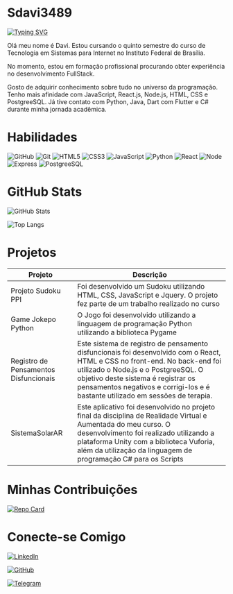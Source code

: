 # Sdavi3489
[![Typing SVG](https://readme-typing-svg.herokuapp.com?font=Fira+Code&pause=1000&color=0C850E&background=000000&width=435&lines=%24+echo+%22Ol%C3%A1+meu+nome+%C3%A9+Davi!%22)](https://git.io/typing-svg)

Olá meu nome é Davi. Estou cursando o quinto semestre do curso de Tecnologia em Sistemas para Internet no Instituto Federal de Brasília.

No momento, estou em formação profissional procurando obter experiência no desenvolvimento FullStack.

Gosto de adquirir conhecimento sobre tudo no universo da programação. Tenho mais afinidade com JavaScript, React.js, Node.js, HTML, CSS e PostgreeSQL. Já tive contato com Python, Java, Dart com Flutter e C# durante minha jornada acadêmica.

# Habilidades
![GitHub](https://img.shields.io/badge/GitHub-100000?style=for-the-badge&logo=github&logoColor=white)
![Git](https://img.shields.io/badge/GIT-E44C30?style=for-the-badge&logo=git&logoColor=white)
![HTML5](https://img.shields.io/badge/HTML5-000?style=for-the-badge&logo=html5)
![CSS3](https://img.shields.io/badge/CSS3-000?style=for-the-badge&logo=css3&logoColor=264CE4)
![JavaScript](https://img.shields.io/badge/JavaScript-000?style=for-the-badge&logo=javascript)
![Python](https://img.shields.io/badge/Python-000?style=for-the-badge&logo=python)
![React](https://img.shields.io/badge/React-000?style=for-the-badge&logo=react)
![Node](https://img.shields.io/badge/Node.js-43853D?style=for-the-badge&logo=node.js&logoColor=white)
![Express](https://img.shields.io/badge/Express.js-404D59?style=for-the-badge)
![PostgreeSQL](https://img.shields.io/badge/PostgreSQL-316192?style=for-the-badge&logo=postgresql&logoColor=white)


# GitHub Stats
![GitHub Stats](https://github-readme-stats.vercel.app/api?username=Sdavi3489&theme=transparent&bg_color=000&border_color=30A3DC&show_icons=true&icon_color=30A3DC&title_color=E94D5F&text_color=FFF)

![Top Langs](https://github-readme-stats-git-masterrstaa-rickstaa.vercel.app/api/top-langs/?username=Sdavi3489&layout=compact&bg_color=000&border_color=30A3DC&title_color=E94D5F&text_color=FFF)


# Projetos
|Projeto|Descrição|
|-------|---------|
|Projeto Sudoku PPI|Foi desenvolvido um Sudoku utilizando HTML, CSS, JavaScript e Jquery. O projeto fez parte de um trabalho realizado no curso|
|Game Jokepo Python|O Jogo foi desenvolvido utilizando a linguagem de programação Python utilizando a biblioteca Pygame|
|Registro de Pensamentos Disfuncionais|Este sistema de registro de pensamento disfuncionais foi desenvolvido com o React, HTML e CSS no front-end. No back-end foi utilizado o Node.js e o PostgreeSQL. O objetivo deste sistema é registrar os pensamentos negativos e corrigi-los e é bastante utilizado em sessões de terapia.|
|SistemaSolarAR|Este aplicativo foi desenvolvido no projeto final da disciplina de Realidade Virtual e Aumentada do meu curso. O desenvolvimento foi realizado utilizando a plataforma Unity com a biblioteca Vuforia, além da utilização da linguagem de programação C# para os Scripts|

# Minhas Contribuições
[![Repo Card](https://github-readme-stats.vercel.app/api/pin/?username=Sdavi3489&repo=dio-lab-open-source&bg_color=000&border_color=30A3DC&show_icons=true&icon_color=30A3DC&title_color=E94D5F&text_color=FFF)](https://github.com/Sdavi3489/dio-lab-open-source)

# Conecte-se Comigo
[![LinkedIn](https://img.shields.io/badge/LinkedIn-000?style=for-the-badge&logo=linkedin&logoColor=0E76A8)](https://www.linkedin.com/in/davi-soares-aa3761289/)

[![GitHub](https://img.shields.io/badge/GitHub-100000?style=for-the-badge&logo=github&logoColor=white)](https://github.com/Sdavi3489)

[![Telegram](https://img.shields.io/badge/Telegram-2CA5E0?style=for-the-badge&logo=telegram&logoColor=white)](https://t.me/sdavi3489)